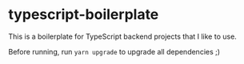 # typescript-boilerplate

This is a boilerplate for TypeScript backend projects that I like to use.

Before running, run `yarn upgrade` to upgrade all dependencies ;)
